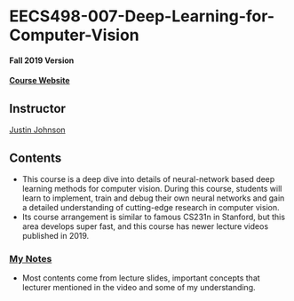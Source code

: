 # EECS498-007-Deep-Learning-for-Computer-Vision

#### Fall 2019 Version

#### [Course Website](https://web.eecs.umich.edu/~justincj/teaching/eecs498/FA2020/)

## Instructor
[Justin Johnson](https://web.eecs.umich.edu/~justincj/)

## Contents
* This course is a deep dive into details of neural-network based deep learning methods for computer vision. During this course, students will learn to implement, train and debug their own neural networks and gain a detailed understanding of cutting-edge research in computer vision.
* Its course arrangement is similar to famous CS231n in Stanford, but this area develops super fast, and this course has newer lecture videos published in 2019.

### [My Notes](https://hackmd.io/uPkncntWREKvijdfrOMqeg)
* Most contents come from lecture slides, important concepts that lecturer mentioned in the video and some of my understanding.

